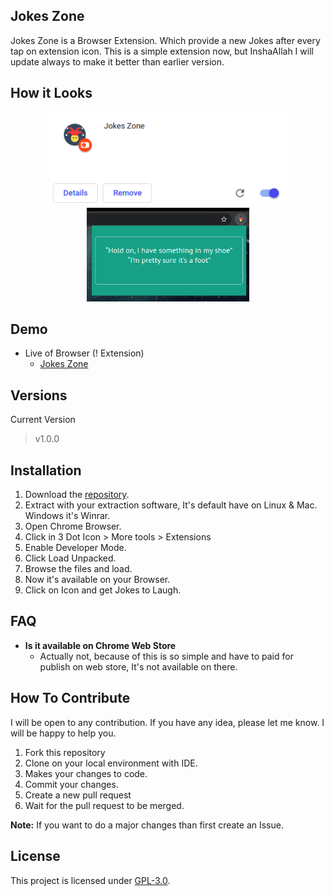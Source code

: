 ## Jokes Zone
Jokes Zone is a Browser Extension. Which provide a new Jokes after every tap on extension icon. This is a simple extension now, but InshaAllah I will update always to make it better than earlier version.

## How it Looks
<p align="center">
  <img height='150px' src=./images/extension.png/>
  <img height='150px' src=./images/browser.png/>
</p>

## Demo 
- Live of Browser (! Extension)
    - [Jokes Zone](https://mrhrifat.github.io/jokes-zone)

## Versions
Current Version
> v1.0.0

## Installation
1. Download the [repository](https://github.com/mrhrifat/jokes-zone).
2. Extract with your extraction software, It's default have on Linux & Mac. Windows it's Winrar.
3. Open Chrome Browser.
4. Click in 3 Dot Icon > More tools > Extensions
5. Enable Developer Mode.
6. Click Load Unpacked.
7. Browse the files and load.
8. Now it's available on your Browser.
9. Click on Icon and get Jokes to Laugh.

## FAQ
- **Is it available on Chrome Web Store**
  - Actually not, because of this is so simple and have to paid for publish on web store, It's not available on there.


## How To Contribute
I will be open to any contribution. If you have any idea, please let me know. I will be happy to help you.
1. Fork this repository
2. Clone on your local environment with IDE.
3. Makes your changes to code.
4. Commit your changes.
5. Create a new pull request
6. Wait for the pull request to be merged.

**Note:** If you want to do a major changes than first create an Issue.
 

## License
This project is licensed under [GPL-3.0](https://github.com/mrhrifat/jokes-zone/master/LICENSE.md).

